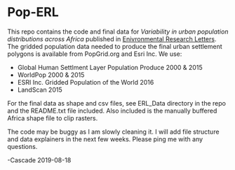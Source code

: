 Pop-ERL
==============================

This repo contains the code and final data for *Variability in urban population distributions across Africa* published in [Enivronmental Research Letters](https://iopscience.iop.org/article/10.1088/1748-9326/ab2432). The gridded population data needed to produce the final urban settlement polygons is available from PopGrid.org and Esri Inc. We use:

- Global Human Settlment Layer Population Produce 2000 & 2015
- WorldPop 2000 & 2015
- ESRI Inc. Gridded Population of the World 2016
- LandScan 2015

For the final data as shape and csv files, see ERL_Data directory in the repo and the README.txt file included. Also included is the manually buffered Africa shape file to clip rasters.  

The code may be buggy as I am slowly cleaning it. I will add file structure and data explainers in the next few weeks. Please ping me with any questions.

-Cascade 2019-08-18

